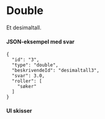 # Double

Et desimaltall.

#### JSON-eksempel med svar
```
{
  "id": "3",
  "type": "double",
  "beskrivendeId": "desimaltall3",
  "svar": 3.0,
  "roller": [
    "søker"
  ]
}
```

#### UI skisser
